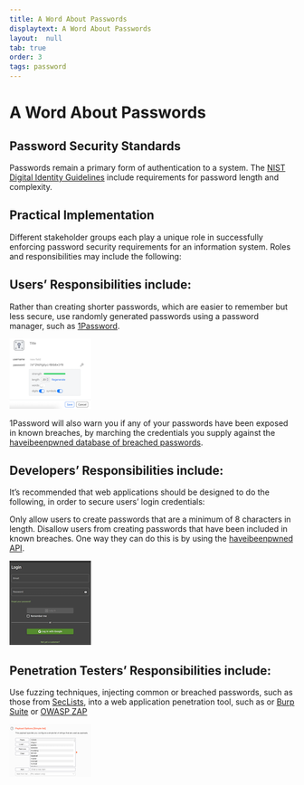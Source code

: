 ```yaml
---
title: A Word About Passwords
displaytext: A Word About Passwords
layout:  null
tab: true
order: 3
tags: password
---
```

# A Word About Passwords


## Password Security Standards

Passwords remain a primary form of authentication to a system. The [NIST Digital Identity Guidelines](https://pages.nist.gov/800-63-3/sp800-63b.html) include requirements for password length and complexity.


## Practical Implementation

Different stakeholder groups each play a unique role in successfully enforcing password security requirements for an information system. Roles and responsibilities may include the following:


## Users’ Responsibilities include:

Rather than creating shorter passwords, which are easier to remember but less secure, use randomly generated passwords using a password manager, such as [1Password](https://1password.com/).

![](/images/1Password_Randomly_Generated_Password.png)

1Password will also warn you if any of your passwords have been exposed in known breaches, by marching the credentials you supply against the [haveibeenpwned database of breached passwords](https://haveibeenpwned.com/Passwords).



## Developers’ Responsibilities include:

It’s recommended that web applications should be designed to do the following, in order to secure users’ login credentials:

Only allow users to create passwords that are a minimum of 8 characters in length. 
Disallow users from creating passwords that have been included in known breaches.
One way they can do this is by using the [haveibeenpwned API](https://haveibeenpwned.com/API/v3).

![](/images/juice-shop-login.png)



## Penetration Testers’ Responsibilities include:

Use fuzzing techniques, injecting common or breached passwords, such as those from [SecLists](https://github.com/danielmiessler/SecLists), into a web application penetration tool, such as or [Burp Suite](https://portswigger.net/burp/documentation/desktop/tools/intruder) or  [OWASP ZAP](https://www.zaproxy.org/docs/desktop/addons/fuzzer) 

![](/images/seclists-leaked-or-common-passwords.png)
